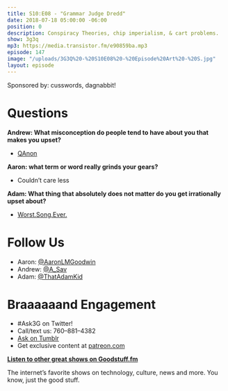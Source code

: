 ```yaml
---
title: S10:E08 - "Grammar Judge Dredd"
date: 2018-07-18 05:00:00 -06:00
position: 0
description: Conspiracy Theories, chip imperialism, & cart problems.
show: 3g3q
mp3: https://media.transistor.fm/e90859ba.mp3
episode: 147
image: "/uploads/3G3Q%20-%20S10E08%20-%20Episode%20Art%20-%20S.jpg"
layout: episode
---
```


Sponsored by: cusswords, dagnabbit!

# Questions

**Andrew: What misconception do people tend to have about you that makes you upset?**

- [QAnon](https://www.thedailybeast.com/what-is-qanon-the-craziest-theory-of-the-trump-era-explained)

**Aaron: what term or word really grinds your gears?**

- Couldn’t care less

**Adam: What thing that absolutely does not matter do you get irrationally upset about?**

- [Worst.Song.Ever.](http://www.ldshymns.com/lds-hymns-226-250/230-scatter-sunshine)

# Follow Us

- Aaron: [@AaronLMGoodwin](http://twitter.com/aaronlmgoodwin)
- Andrew: [@A_Sav](http://twitter.com/a_sav)
- Adam: [@ThatAdamKid](http://twitter.com/thatadamkid)

# Braaaaaand Engagement

- #Ask3G on Twitter!
- Call/text us: 760–881–4382
- [Ask on Tumblr](http://3g3q.co/ask)
- Get exclusive content at [patreon.com](http://www.patreon.com/3g3q)

**[Listen to other great shows on Goodstuff.fm](http://goodstuff.fm/)**

The internet’s favorite shows on technology, culture, news and more. You know, just the good stuff.
